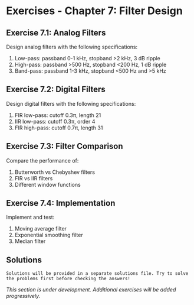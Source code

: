 # Exercises - Chapter 7: Filter Design

## Exercise 7.1: Analog Filters

Design analog filters with the following specifications:

1. Low-pass: passband 0-1 kHz, stopband >2 kHz, 3 dB ripple
2. High-pass: passband >500 Hz, stopband <200 Hz, 1 dB ripple
3. Band-pass: passband 1-3 kHz, stopband <500 Hz and >5 kHz

## Exercise 7.2: Digital Filters

Design digital filters with the following specifications:

1. FIR low-pass: cutoff 0.3π, length 21
2. IIR low-pass: cutoff 0.3π, order 4
3. FIR high-pass: cutoff 0.7π, length 31

## Exercise 7.3: Filter Comparison

Compare the performance of:

1. Butterworth vs Chebyshev filters
2. FIR vs IIR filters
3. Different window functions

## Exercise 7.4: Implementation

Implement and test:

1. Moving average filter
2. Exponential smoothing filter
3. Median filter

## Solutions

```{admonition} Note
Solutions will be provided in a separate solutions file. Try to solve the problems first before checking the answers!
```

*This section is under development. Additional exercises will be added progressively.*
